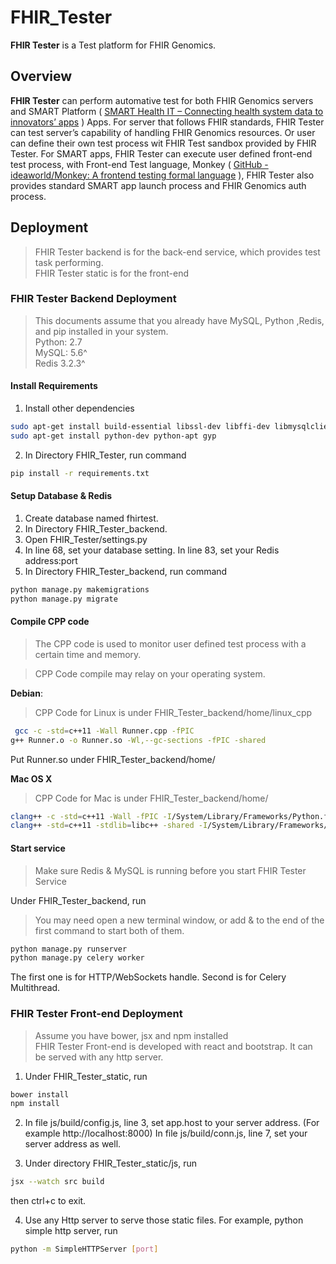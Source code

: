# FHIR_Tester
**FHIR Tester** is a Test platform for FHIR Genomics. 

## Overview

**FHIR Tester** can perform automative test for both FHIR Genomics servers and SMART Platform ( [SMART Health IT – Connecting health system data to innovators’ apps](http://smarthealthit.org) ) Apps. For server that follows FHIR standards, FHIR Tester can test server’s capability of handling FHIR Genomics resources. Or user can define their own test process wit FHIR Test sandbox provided by FHIR Tester. For SMART apps, FHIR Tester can execute user defined front-end test process, with Front-end Test language, Monkey ( [GitHub - ideaworld/Monkey: A frontend testing formal language](https://github.com/ideaworld/Monkey) ), FHIR Tester also provides standard SMART app launch process and FHIR Genomics auth process.

## Deployment

> FHIR Tester backend is for the back-end service, which provides test task performing.  
> FHIR Tester static is for the front-end  

### FHIR Tester Backend Deployment
> This documents assume that you already have MySQL, Python ,Redis, and pip installed in your system.   
> Python: 2.7  
> MySQL: 5.6^  
> Redis 3.2.3^  

#### Install Requirements
1. Install other dependencies
```bash
sudo apt-get install build-essential libssl-dev libffi-dev libmysqlclient-dev 
sudo apt-get install python-dev python-apt gyp
```
2. In Directory FHIR_Tester, run command
```bash
pip install -r requirements.txt
```

#### Setup Database & Redis
1. Create database named fhirtest.
2. In Directory FHIR_Tester_backend.
3. Open FHIR_Tester/settings.py
4. In line 68, set your database setting. In line 83, set your Redis address:port
5. In Directory FHIR_Tester_backend, run command
```bash
python manage.py makemigrations
python manage.py migrate
```

#### Compile CPP code
> The CPP code is used to monitor user defined test process with a certain time and memory.  

> CPP Code compile may relay on your operating system.  
>   
**Debian**:
> CPP Code for Linux is under FHIR_Tester_backend/home/linux_cpp  
```bash
 gcc -c -std=c++11 -Wall Runner.cpp -fPIC
g++ Runner.o -o Runner.so -Wl,--gc-sections -fPIC -shared
```
Put Runner.so under FHIR_Tester_backend/home/

**Mac OS X**
> CPP Code for Mac is under FHIR_Tester_backend/home/  

```bash
clang++ -c -std=c++11 -Wall -fPIC -I/System/Library/Frameworks/Python.framework/Versions/2.7/include/python2.7 -I/System/Library/Frameworks/Python.framework/Versions/2.7/include/python2.7  Runner.cpp
clang++ -std=c++11 -stdlib=libc++ -shared -I/System/Library/Frameworks/Python.framework/Versions/2.7/include/python2.7 -I/System/Library/Frameworks/Python.framework/Versions/2.7/include/python2.7 -L/System/Library/Frameworks/Python.framework/Versions/2.7/lib/python2.7/config -lpython2.7 -ldl -framework CoreFoundation Runner.o -o Runner.so
```

#### Start service
> Make sure Redis & MySQL is running before you start FHIR Tester Service  

Under FHIR_Tester_backend, run
> You may need open a new terminal window, or add & to the end of the first command to start both of them.  
```bash
python manage.py runserver
python manage.py celery worker
```

The first one is for HTTP/WebSockets handle. Second is for Celery Multithread.

### FHIR Tester Front-end Deployment
> Assume you have bower, jsx and npm installed  
FHIR Tester Front-end is developed with react and bootstrap. It can be served with any http server.

1. Under FHIR_Tester_static, run
```bash
bower install
npm install
```

2. In file js/build/config.js, line 3, set app.host to your server address. (For example http://localhost:8000)
In file js/build/conn.js, line 7, set your server address as well.

3. Under directory FHIR_Tester_static/js, run
```bash
jsx --watch src build
```
then ctrl+c to exit.

4. Use any Http server to serve those static files. For example, python simple http server, run
```bash
python -m SimpleHTTPServer [port]
```

